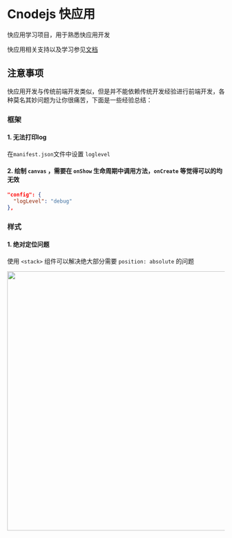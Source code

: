 # Cnodejs 快应用

快应用学习项目，用于熟悉快应用开发

快应用相关支持以及学习参见[文档](https://doc.quickapp.cn/)

## 注意事项

快应用开发与传统前端开发类似，但是并不能依赖传统开发经验进行前端开发，各种莫名其妙问题为让你很痛苦，下面是一些经验总结：

### 框架

#### 1. 无法打印log

在`manifest.json`文件中设置 `loglevel`

#### 2. 绘制 `canvas` ，需要在 `onShow` 生命周期中调用方法，`onCreate` 等觉得可以的均无效



```json
"config": {
  "logLevel": "debug"
},

```

### 样式

#### 1. 绝对定位问题

使用 `<stack>` 组件可以解决绝大部分需要 `position: absolute` 的问题


   
   



<image src="./src/images/demo1.jpg" width="600"></image>